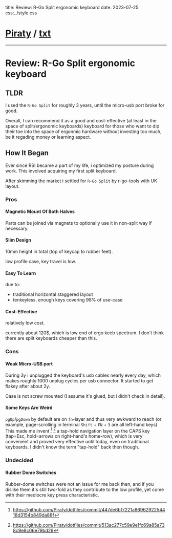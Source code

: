 title: Review: R-Go Split ergonomic keyboard
date: 2023-07-25
css:../style.css

# [Piraty](../index.md) / [txt](./index.md)

---

# Review: R-Go Split ergonomic keyboard

## TLDR

I used the `R-Go Split` for roughly 3 years, until the micro-usb port broke for
good.

Overall, I can recommend it as a good and cost-effective (at least in the space
of split/ergonomic keyboards) keyboard for those who want to dip their toe into
the space of ergonmic hardware without investing too much, be it regading
money or learning aspect.

## How It Began

Ever since RSI became a part of my life, i optimized my posture during work.
This involved acquiring my first split keyboard.

After skimming the market i settled for
`R-Go Split` by r-go-tools
with UK layout.

### Pros

#### Magnetic Mount Of Both Halves

Parts can be joined via magnets to optionally use it in non-split way if
necessary.

#### Slim Design

10mm height in total (top of keycap to rubber feet).

low profile case, key travel is low.

#### Easy To Learn

due to:

* traditional horizontal staggered layout
* tenkeyless. enough keys covering 98% of use-case

#### Cost-Effective

relatively low cost.

currently about 120$, which is low end of ergo keeb spectrum. I don't think
there are split keyboards cheaper than this.

### Cons

#### Weak Micro-USB port

During 3y i unplugged the keyboard's usb cables nearly every day, which makes
roughly 1000 unplug cycles per usb connector.
It started to get flakey after about 2y.

Case is not screw mounted (I assume it's glued, but i didn't check in detail).

#### Some Keys Are Weird

`pgUp`/`pgDown` by default are on `fn`-layer and thus very awkward to reach
(or example, page-scrolling in terminal `Shift` + `FN` + `3` are all left-hand
keys)
This made me invent [^caps-layer-0] [^caps-layer-1] a tap-hold navigation layer
on the CAPS key (tap=Esc, hold=arrows on right-hand's home-row), which is very
convenient and proved very effective until today, even on traditional keyboards.
I didn't know the term "tap-hold" back then though.

[^caps-layer-0]: https://github.com/Piraty/dotfiles/commit/447de6bf7221a8696292254418d3154b849da88f
[^caps-layer-1]: https://github.com/Piraty/dotfiles/commit/513ac277c59e9e1fc69a85a738c9e8c06e79bd29

### Undecided

#### Rubber Dome Switches

Rubber-dome switches were not an issue for me back then, and if you dislike
them it's still two-fold as they contribute to the low profile, yet come with
their mediocre key press characteristic.
